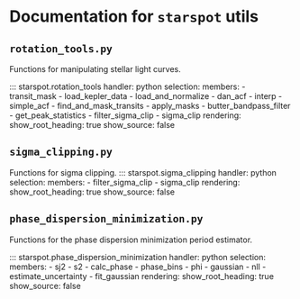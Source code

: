# Documentation for `starspot` utils

## `rotation_tools.py`
Functions for manipulating stellar light curves.

::: starspot.rotation_tools
    handler: python
    selection:
      members:
        - transit_mask
        - load_kepler_data
        - load_and_normalize
        - dan_acf
        - interp
        - simple_acf
        - find_and_mask_transits
        - apply_masks
        - butter_bandpass_filter
        - get_peak_statistics
        - filter_sigma_clip
        - sigma_clip
    rendering:
      show_root_heading: true
      show_source: false

## `sigma_clipping.py`
Functions for sigma clipping.
::: starspot.sigma_clipping
    handler: python
    selection:
      members:
        - filter_sigma_clip
        - sigma_clip
    rendering:
      show_root_heading: true
      show_source: false

## `phase_dispersion_minimization.py`

Functions for the phase dispersion minimization period estimator.

::: starspot.phase_dispersion_minimization
    handler: python
    selection:
      members:
        - sj2
        - s2
        - calc_phase
        - phase_bins
        - phi
        - gaussian
        - nll
        - estimate_uncertainty
        - fit_gaussian
    rendering:
      show_root_heading: true
      show_source: false